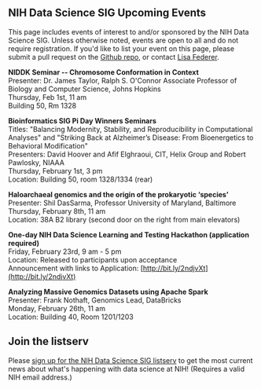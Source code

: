 ## NIH Data Science SIG Upcoming Events
This page includes events of interest to and/or sponsored by the NIH Data Science SIG. Unless otherwise noted, events are open to all and do not require registration. If you'd like to list your event on this page, please submit a pull request on the [Github repo](https://github.com/NIHDataScienceSIG/nihdatasciencesig.github.io), or contact [Lisa Federer](mailto:lisa.federer@nih.gov). 

**NIDDK Seminar -- Chromosome Conformation in Context**<br>
Presenter: Dr. James Taylor, Ralph S. O'Connor Associate Professor of Biology and Computer Science, Johns Hopkins<br>
Thursday, Feb 1st, 11 am<br>
Building 50, Rm 1328

**Bioinformatics SIG Pi Day Winners Seminars**<br>
Titles: "Balancing Modernity, Stability, and Reproducibility in Computational Analyses" and "Striking Back at Alzheimer’s Disease: From Bioenergetics to Behavioral Modification"<br>
Presenters: David Hoover and Afif Elghraoui, CIT, Helix Group and Robert Pawlosky, NIAAA<br>
Thursday, February 1st, 3 pm<br>
Location: Building 50, room 1328/1334 (rear)

**Haloarchaeal genomics and the origin of the prokaryotic ‘species’**<br>
Presenter: Shil DasSarma, Professor University of Maryland, Baltimore<br>
Thursday, February 8th, 11 am<br>
Location: 38A B2 library (second door on the right from main elevators)
 
**One-day NIH Data Science Learning and Testing Hackathon (application required)**<br>
Friday, February 23rd, 9 am - 5 pm<br>
Location: Released to participants upon acceptance<br>
Announcement with links to Application: [http://bit.ly/2ndjvXt](http://bit.ly/2ndjvXt)
 
**Analyzing Massive Genomics Datasets using Apache Spark**<br>
Presenter: Frank Nothaft, Genomics Lead, DataBricks<br>
Monday, February 26th, 11 am<br>
Location: Building 40, Room 1201/1203

## Join the listserv
Please [sign up for the NIH Data Science SIG listserv](https://list.nih.gov/cgi-bin/wa.exe?SUBED1=nih-datascience-l&A=1) to get the most current news about what's happening with data science at NIH! (Requires a valid NIH email address.)
